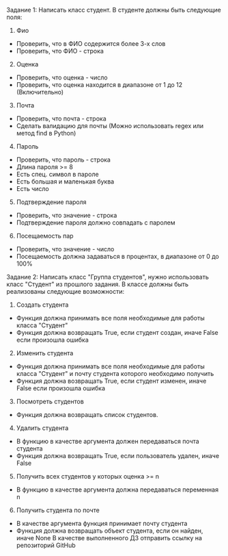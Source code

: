 Задание 1: Написать класс студент.
В студенте должны быть следующие поля:
1) Фио
 - Проверить, что в ФИО содержится более 3-х слов
 - Проверить, что ФИО - строка
2) Оценка
 - Проверить, что оценка - число
 - Проверить, что оценка находится в диапазоне от 1 до 12 (Включительно)
3) Почта
 - Проверить, что почта - строка
 - Сделать валидацию для почты (Можно использовать regex или метод find в Python)
4) Пароль
 - Проверить, что пароль - строка
 - Длина пароля >= 8
 - Есть спец. символ в пароле
 - Есть большая и маленькая буква
 - Есть число
5) Подтверждение пароля
 - Проверить, что значение - строка
 - Подтверждение пароля должно совпадать с паролем
6) Посещаемость пар
 - Проверить, что значение - число
 - Посещаемость должна задаваться в процентах, в диапазоне от 0 до 100%


Задание 2: Написать класс "Группа студентов", нужно использовать класс "Студент" из прошлого задания.
В классе должны быть реализованы следующие возможности:
1) Создать студента
 - Функция должна принимать все поля необходимые для работы класса "Студент"
 - Функция должна возвращать True, если студент создан, иначе False если произошла ошибка
2) Изменить студента
 - Функция должна принимать все поля необходимые для работы класса "Студент" и почту студента которого необходимо
 получить
 - Функция должна возвращать True, если студент изменен, иначе False если произошла ошибка
3) Посмотреть студентов
 - Функция должна возвращать список студентов.
4) Удалить студента
 - В функцию в качестве аргумента должен передаваться почта студента
 - Функция должна возвращать True, если пользователь удален, иначе False
5) Получить всех студентов у которых оценка >= n
 - В функцию в качестве аргумента должна передаваться переменная n
6) Получить студента по почте
 - В качестве аргумента функция принимает почту студента
 - Функция должна возвращать объект студента, если он найден, иначе None
В качестве выполненного ДЗ отправить ссылку на репозиторий GitHub
 
